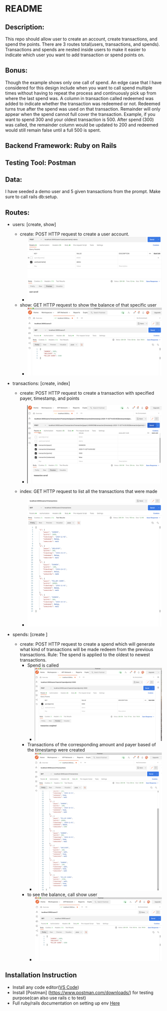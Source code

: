 # README
## Description:
This repo should allow user to create an account, create transactions, and spend the points. There are 3 routes total(users, transactions, and spends). Transactions and spends are nested inside users to make it easier to indicate which user you want to add transaction or spend points on.

## Bonus:
Though the example shows only one call of spend. An edge case that I have considered for this design include when you want to call spend multiple times without having to repeat the process and continuously pick up from where the last spend was. A column in transaction called redeemed was added to indicate whether the transaction was redeemed or not. Redeemed turns true after the spend was used on that transaction. Remainder will only appear when the spend cannot full cover the transaction. Example, if you want to spend 300 and your oldest transaction is 500. After spend (300) was called, the remainder column would be updated to 200 and redeemed would still remain false until a full 500 is spent. 

## Backend Framework: Ruby on Rails
## Testing Tool: Postman
## Data: 
I have seeded a demo user and 5 given transactions from the prompt. Make sure to call rails db:setup.

## Routes: 
* users: [create, show]
  * create: POST HTTP request to create a user account.
    * ![Screenshot](./app/assets/images/create_user.png)
  * show: GET HTTP request to show the balance of that specific user  
    * ![Screenshot](./app/assets/images/balance.png)

* transactions: [create, index]
  * create: POST HTTP request to create a transaction with specified payer, timestamp, and points 
    * ![Screenshot](./app/assets/images/create_transaction.png)

  * index: GET HTTP request to list all the transactions that were made
    * ![Screenshot](./app/assets/images/index.png)

* spends: [create ]
  * create: POST HTTP request to create a spend which will generate what kind of transactions will be made redeem from the previous transactions. Rule: The spend is applied to the oldest to newest transactions.
    * Spend is called 
      * ![Screenshot](./app/assets/images/spend.png)
    * Transactions of the corresponding amount and payer based of the timestamp were created
      * ![Screenshot](./app/assets/images/final_transaction.png)
    * to see the balance, call show user
      * ![Screenshot](./app/assets/images/balance.png)

## Installation Instruction
* Install any code editor([VS Code](https://code.visualstudio.com))
* Install [Postman] (https://www.postman.com/downloads/) for testing purpose(can also use rails c to test)
* Full ruby/rails documentation on setting up env [Here](https://docs.google.com/document/d/1o6WpeYmk1FZfbmGIQaVEI0ihhBJOj6n5cukmlv4ilGg/edit?usp=sharing)
